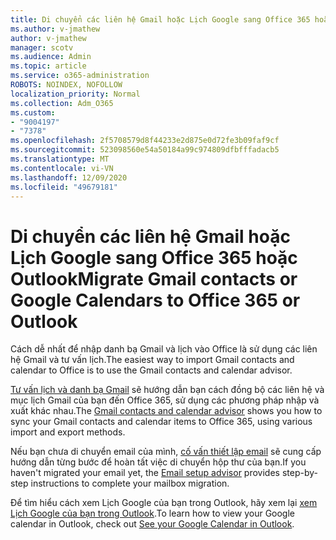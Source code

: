 ```yaml
---
title: Di chuyển các liên hệ Gmail hoặc Lịch Google sang Office 365 hoặc Outlook
ms.author: v-jmathew
author: v-jmathew
manager: scotv
ms.audience: Admin
ms.topic: article
ms.service: o365-administration
ROBOTS: NOINDEX, NOFOLLOW
localization_priority: Normal
ms.collection: Adm_O365
ms.custom:
- "9004197"
- "7378"
ms.openlocfilehash: 2f5708579d8f44233e2d875e0d72fe3b09faf9cf
ms.sourcegitcommit: 523098560e54a50184a99c974809dfbfffadacb5
ms.translationtype: MT
ms.contentlocale: vi-VN
ms.lasthandoff: 12/09/2020
ms.locfileid: "49679181"
---
```

# <a name="migrate-gmail-contacts-or-google-calendars-to-office-365-or-outlook"></a><span data-ttu-id="3254a-102">Di chuyển các liên hệ Gmail hoặc Lịch Google sang Office 365 hoặc Outlook</span><span class="sxs-lookup"><span data-stu-id="3254a-102">Migrate Gmail contacts or Google Calendars to Office 365 or Outlook</span></span>

<span data-ttu-id="3254a-103">Cách dễ nhất để nhập danh bạ Gmail và lịch vào Office là sử dụng các liên hệ Gmail và tư vấn lịch.</span><span class="sxs-lookup"><span data-stu-id="3254a-103">The easiest way to import Gmail contacts and calendar to Office is to use the Gmail contacts and calendar advisor.</span></span>

<span data-ttu-id="3254a-104">[Tư vấn lịch và danh bạ Gmail](https://go.microsoft.com/fwlink/?linkid=2134386) sẽ hướng dẫn bạn cách đồng bộ các liên hệ và mục lịch Gmail của bạn đến Office 365, sử dụng các phương pháp nhập và xuất khác nhau.</span><span class="sxs-lookup"><span data-stu-id="3254a-104">The [Gmail contacts and calendar advisor](https://go.microsoft.com/fwlink/?linkid=2134386) shows you how to sync your ‎Gmail‎ contacts and calendar items to ‎Office 365‎, using various import and export methods.</span></span>

<span data-ttu-id="3254a-105">Nếu bạn chưa di chuyển email của mình, [cố vấn thiết lập email](https://go.microsoft.com/fwlink/?linkid=2133951) sẽ cung cấp hướng dẫn từng bước để hoàn tất việc di chuyển hộp thư của bạn.</span><span class="sxs-lookup"><span data-stu-id="3254a-105">If you haven't migrated your email yet, the [Email setup advisor](https://go.microsoft.com/fwlink/?linkid=2133951) provides step-by-step instructions to complete your mailbox migration.</span></span>

<span data-ttu-id="3254a-106">Để tìm hiểu cách xem Lịch Google của bạn trong Outlook, hãy xem lại [xem Lịch Google của bạn trong Outlook](https://go.microsoft.com/fwlink/?linkid=2083939).</span><span class="sxs-lookup"><span data-stu-id="3254a-106">To learn how to view your Google calendar in Outlook, check out [See your Google Calendar in Outlook](https://go.microsoft.com/fwlink/?linkid=2083939).</span></span>
